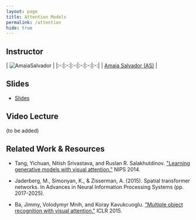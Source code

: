 ```yaml
---
layout: page
title: Attention Models
permalink: /attention
hide: true
---
```


## Instructor

| ![AmaiaSalvador][AmaiaSalvador-photo]  |
|:-:|:-:|:-:|:-:|:-:|:-:|
| [Amaia Salvador (AS)][AmaiaSalvador-web] |

[AmaiaSalvador-web]: https://imatge.upc.edu/web/people/amaia-salvador
[AmaiaSalvador-photo]: img/instructors/AmaiaSalvador.jpg "Amaia Salvador"


## Slides

* [Slides](slides/D4L6-attention.pdf)


## Video Lecture

(to be added)

## Related Work & Resources

* Tang, Yichuan, Nitish Srivastava, and Ruslan R. Salakhutdinov. ["Learning generative models with visual attention.”](http://arxiv.org/abs/1312.6110v3) NIPS 2014.

* Jaderberg, M., Simonyan, K., & Zisserman, A. (2015). Spatial transformer networks. In Advances in Neural Information Processing Systems (pp. 2017-2025).

* Ba, Jimmy, Volodymyr Mnih, and Koray Kavukcuoglu. ["Multiple object recognition with visual attention."](http://arxiv.org/abs/1412.7755) ICLR 2015.


